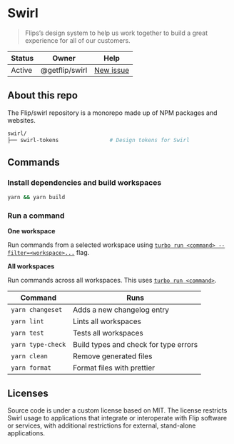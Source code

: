# Swirl

> Flips’s design system to help us work together to build a great experience for all of our customers.



| Status | Owner          | Help                                                     |
| ------ |----------------|----------------------------------------------------------|
| Active | @getflip/swirl | [New issue](https://github.com/getflip/swirl/issues/new?assignees=&labels=bug&template=ISSUE.md) |

## About this repo

The Flip/swirl repository is a monorepo made up of NPM packages and websites.

```sh
swirl/
├── swirl-tokens                # Design tokens for Swirl
```

## Commands

### Install dependencies and build workspaces

```sh
yarn && yarn build
```

### Run a command

**One workspace**

Run commands from a selected workspace using [`turbo run <command> --filter=<workspace>...`](https://turborepo.org/docs/core-concepts/filtering) flag.

**All workspaces**

Run commands across all workspaces. This uses [`turbo run <command>`](https://turborepo.org/docs/reference/command-line-reference#turbo-run-task).

| Command           | Runs                                                                                                                 |
| ----------------- | -------------------------------------------------------------------------------------------------------------------- |
| `yarn changeset`  | Adds a new changelog entry |
| `yarn lint`       | Lints all workspaces                                                                                                 |
| `yarn test`       | Tests all workspaces                                                                                                 |
| `yarn type-check` | Build types and check for type errors                                                                                |
| `yarn clean`      | Remove generated files                                                                                               |
| `yarn format`     | Format files with prettier                                                                                           |

## Licenses

Source code is under a custom license based on MIT. The license restricts Swirl usage to applications that integrate or interoperate with Flip software or services, with additional restrictions for external, stand-alone applications.
